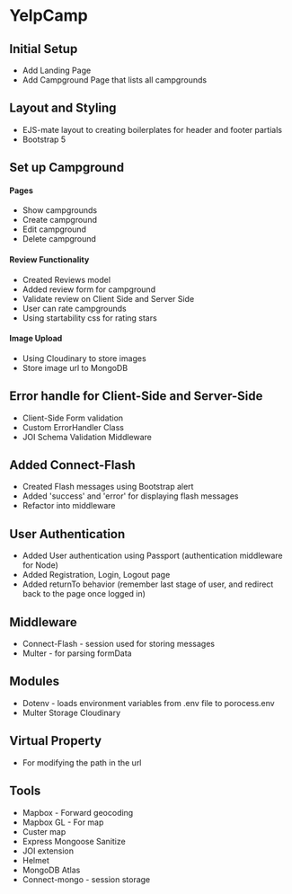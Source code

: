 # YelpCamp

## Initial Setup
* Add Landing Page
* Add Campground Page that lists all campgrounds

## Layout and Styling
* EJS-mate layout to creating boilerplates for header and footer partials
* Bootstrap 5

## Set up Campground
#### Pages
* Show campgrounds
* Create campground
* Edit campground
* Delete campground
#### Review Functionality
* Created Reviews model
* Added review form for campground
* Validate review on Client Side and Server Side
* User can rate campgrounds
* Using startability css for rating stars
#### Image Upload
* Using Cloudinary to store images
* Store image url to MongoDB

## Error handle for Client-Side and Server-Side
* Client-Side Form validation
* Custom ErrorHandler Class
* JOI Schema Validation Middleware

## Added Connect-Flash
* Created Flash messages using Bootstrap alert
* Added 'success' and 'error' for displaying flash messages
* Refactor into middleware

## User Authentication
* Added User authentication using Passport (authentication middleware for Node)
* Added Registration, Login, Logout page
* Added returnTo behavior (remember last stage of user, and redirect back to the page once logged in)

## Middleware
* Connect-Flash - session used for storing messages
* Multer - for parsing formData

## Modules
* Dotenv - loads environment variables from .env file to porocess.env
* Multer Storage Cloudinary

## Virtual Property
* For modifying the path in the url

## Tools
* Mapbox - Forward geocoding
* Mapbox GL - For map
* Custer map
* Express Mongoose Sanitize
* JOI extension
* Helmet
* MongoDB Atlas
* Connect-mongo - session storage
